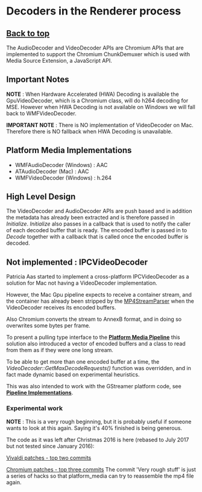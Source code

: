 # Decoders in the Renderer process

## [**Back to top**](../README.md)

The AudioDecoder and VideoDecoder APIs are Chromium APIs that are implemented to support the Chromium ChunkDemuxer which is used with Media Source Extension, a JavaScript API.

## Important Notes

**NOTE** : When Hardware Accelerated (HWA) Decoding is available the GpuVideoDecoder, which is a Chromium class, will do h264 decoding for MSE. However when HWA Decoding is not available on Windows we will fall back to WMFVideoDecoder.

**IMPORTANT NOTE** : There is NO implementation of VideoDecoder on Mac. Therefore there is NO fallback when HWA Decoding is unavailable.

## Platform Media Implementations

* WMFAudioDecoder (Windows) : AAC
* ATAudioDecoder (Mac) : AAC
* WMFVideoDecoder (Windows) : h.264

## High Level Design

The VideoDecoder and AudioDecoder APIs are push based and in addition the metadata has already been extracted and is therefore passed in *Initialize*. *Initialize* also passes in a callback that is used to notify the caller of each decoded buffer that is ready. The encoded buffer is passed in to *Decode* together with a callback that is called once the encoded buffer is decoded.

## **Not implemented** : IPCVideoDecoder

Patricia Aas started to implement a cross-platform IPCVideoDecoder as a solution for Mac not having a VideoDecoder implementation.

However, the Mac Gpu pipeline expects to receive a container stream, and the container has already been stripped by the [MP4StreamParser][3] when the VideoDecoder receives its encoded buffers.

Also Chromium converts the stream to AnnexB format, and in doing so overwrites some bytes per frame.

To present a pulling type interface to the [**Platform Media Pipeline**][1] this solution also introduced a vector of encoded buffers and a class to read from them as if they were one long stream.

To be able to get more than one encoded buffer at a time, the *VideoDecoder::GetMaxDecodeRequests()* function was overridden, and in fact made dynamic based on experimental heuristics.

This was also intended to work with the GStreamer platform code, see [**Pipeline Implementations**][6].

### Experimental work

**NOTE** : This is a very rough beginning, but it is probably useful if someone wants to look at this again. Saying it's 40% finished is being generous.

The code as it was left after Christmas 2016 is here (rebased to July 2017 but not tested since January 2016):

[Vivaldi patches - top two commits][4]

[Chromium patches - top three commits][5] The commit 'Very rough stuff' is just a series of hacks so that platform_media can try to reassemble the mp4 file again.

[1]: gpu_pipeline.md
[3]: ../../chromium/media/formats/mp4/mp4_stream_parser.h
[4]: http://git.viv.int/?p=vivaldi.git;a=shortlog;h=refs/heads/patricia/ipc-video-decoder-1
[5]: http://git.viv.int/?p=chromium/src.git;a=shortlog;h=refs/heads/patricia/ipc-video-decoder-1
[6]: pipeline_impl.md